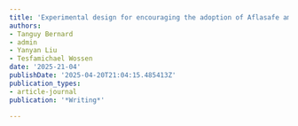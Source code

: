```yaml
---
title: 'Experimental design for encouraging the adoption of Aflasafe among small-scale farmers in Nigeria'
authors:
- Tanguy Bernard
- admin
- Yanyan Liu
- Tesfamichael Wossen
date: '2025-21-04'
publishDate: '2025-04-20T21:04:15.485413Z'
publication_types:
- article-journal
publication: '*Writing*'

---
```

